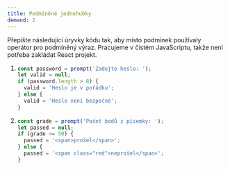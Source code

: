 ```yaml
---
title: Podmíněné jednohubky
demand: 2
---
```


Přepište následující úryvky kódu tak, aby místo podmínek používaly operátor pro podmíněný výraz. Pracujeme v čistém JavaScriptu, takže není potřeba zakládat React projekt.

1.  ```js
    const password = prompt('Zadejte heslo: ');
    let valid = null;
    if (password.length > 8) {
      valid = 'Heslo je v pořádku';
    } else {
      valid = 'Heslo není bezpečné';
    }
    ```
1.  ```js
    const grade = prompt('Počet bodů z písemky: ');
    let passed = null;
    if (grade >= 50) {
      passed = '<span>prošel</span>';
    } else {
      passed = '<span class="red">neprošel</span>';
    }
    ```
